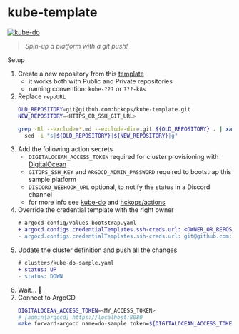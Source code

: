 # kube-template

[![kube-do](https://github.com/hckops/kube-template/actions/workflows/kube-do.yml/badge.svg)](https://github.com/hckops/kube-template/actions/workflows/kube-do.yml)

> *Spin-up a platform with a git push!*

Setup
1. Create a new repository from this [template](https://github.com/hckops/kube-template/generate)
    - it works both with Public and Private repositories
    - naming convention: `kube-???` or `???-k8s`
2. Replace `repoURL`
    ```bash
    OLD_REPOSITORY=git@github.com:hckops/kube-template.git
    NEW_REPOSITORY=<HTTPS_OR_SSH_GIT_URL>

    grep -Rl --exclude=*.md --exclude-dir=.git ${OLD_REPOSITORY} . | xargs \
      sed -i "s|${OLD_REPOSITORY}|${NEW_REPOSITORY}|g"
    ```
3. Add the following action secrets
    * `DIGITALOCEAN_ACCESS_TOKEN` required for cluster provisioning with [DigitalOcean](https://cloud.digitalocean.com)
    - `GITOPS_SSH_KEY` and `ARGOCD_ADMIN_PASSWORD` required to bootstrap this sample platform
    - `DISCORD_WEBHOOK_URL` optional, to notify the status in a Discord channel
    - for more info see [kube-do](.github/workflows/kube-do.yml) and [hckops/actions](https://github.com/hckops/actions)
4. Override the credential template with the right owner
    ```diff
    # argocd-config/values-bootstrap.yaml
    + argocd.configs.credentialTemplates.ssh-creds.url: <OWNER_OR_REPOSITORY>
    - argocd.configs.credentialTemplates.ssh-creds.url: git@github.com:hckops
    ```
4. Update the cluster definition and push all the changes
    ```diff
    # clusters/kube-do-sample.yaml
    + status: UP
    - status: DOWN
    ```
5. Wait... :rocket:
6. Connect to ArgoCD
    ```bash
    DIGITALOCEAN_ACCESS_TOKEN=<MY_ACCESS_TOKEN>
    # [admin|argocd] https://localhost:8080
    make forward-argocd name=do-sample token=${DIGITALOCEAN_ACCESS_TOKEN}
    ```

